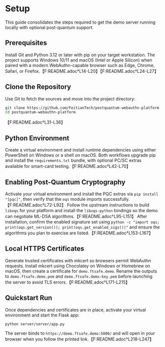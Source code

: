 # Setup

This guide consolidates the steps required to get the demo server running locally with optional post-quantum support.

## Prerequisites

Install Git and Python 3.12 or later with pip on your target workstation. The project supports Windows 10/11 and macOS (Intel or Apple Silicon) when paired with a modern WebAuthn-capable browser such as Edge, Chrome, Safari, or Firefox.【F:README.adoc†L14-L20】【F:README.adoc†L24-L27】

## Clone the Repository

Use Git to fetch the sources and move into the project directory:

```bash
git clone https://github.com/FeitianTech/postquantum-webauthn-platform.git
cd postquantum-webauthn-platform
```

【F:README.adoc†L31-L36】

## Python Environment

Create a virtual environment and install runtime dependencies using either PowerShell on Windows or a shell on macOS. Both workflows upgrade pip and install the `requirements.txt` bundle, with optional PC/SC extras available for smart-card testing.【F:README.adoc†L42-L70】

## Enabling Post-Quantum Cryptography

Activate your virtual environment and install the PQC extras via `pip install "[pqc]"`, then verify that the `oqs` module imports successfully.【F:README.adoc†L72-L92】 Follow the upstream instructions to build `liboqs` for your platform and install the `liboqs-python` bindings so the demo can negotiate ML-DSA algorithms.【F:README.adoc†L95-L151】 After installation, confirm the enabled signature set using `python -c "import oqs; print(oqs.get_version()); print(oqs.get_enabled_sigs())"` and ensure the algorithms you plan to exercise are listed.【F:README.adoc†L153-L167】

## Local HTTPS Certificates

Generate trusted certificates with mkcert so browsers permit WebAuthn requests. Install mkcert using Chocolatey on Windows or Homebrew on macOS, then create a certificate for `demo.ftsafe.demo`. Rename the outputs to `demo.ftsafe.demo.pem` and `demo.ftsafe.demo-key.pem` before launching the server to avoid TLS errors.【F:README.adoc†L171-L215】

## Quickstart Run

Once dependencies and certificates are in place, activate your virtual environment and start the Flask app:

```bash
python server/server/app.py
```

The server binds to `https://demo.ftsafe.demo:5000/` and will open in your browser when you follow the printed link.【F:README.adoc†L218-L247】
